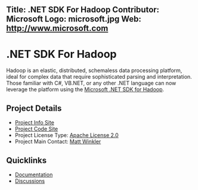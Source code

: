 Title: .NET SDK For Hadoop
Contributor: Microsoft
Logo: microsoft.jpg
Web: http://www.microsoft.com
---
# .NET SDK For Hadoop

Hadoop is an elastic, distributed, schemaless data processing platform, ideal for complex data that require sophisticated parsing and interpretation. Those familiar with C#, VB.NET, or any other .NET language can now leverage the platform using the [Microsoft .NET SDK for Hadoop](https://hadoopsdk.codeplex.com/).

## Project Details
* [Project Info Site](https://hadoopsdk.codeplex.com/) 
* [Project Code Site](https://hadoopsdk.codeplex.com/SourceControl/latest)
* Project License Type: [Apache License 2.0](https://hadoopsdk.codeplex.com/license)
* Project Main Contact: [Matt Winkler](https://www.codeplex.com/site/users/view/mwinkle)

## Quicklinks

* [Documentation](https://hadoopsdk.codeplex.com/documentation) 
* [Discussions](https://hadoopsdk.codeplex.com/discussions)
